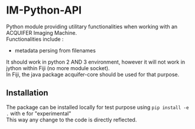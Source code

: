 # IM-Python-API

Python module providing utilitary functionalities when working with an ACQUIFER Imaging Machine.  
Functionalities include :  
- metadata persing from filenames  

It should work in python 2 AND 3 environment, however it will not work in jython within Fiji (no more module socket).  
In Fiji, the java package acquifer-core should be used for that purpose.  

## Installation
The package can be installed locally for test purpose using 
`pip install -e .` with e for "experimental"  
This way any change to the code is directly reflected. 